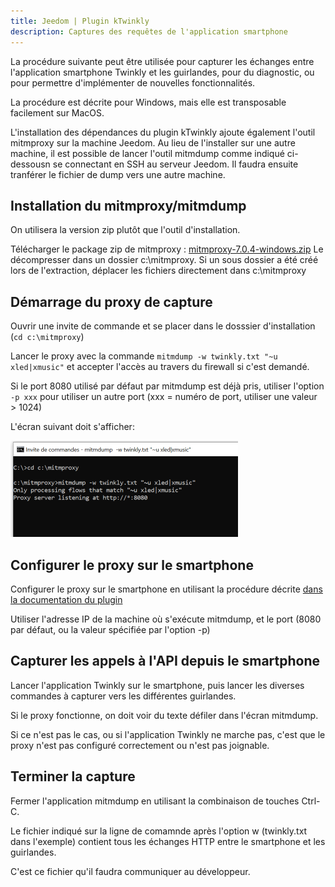 ```yaml
---
title: Jeedom | Plugin kTwinkly
description: Captures des requêtes de l'application smartphone
---
```


La procédure suivante peut être utilisée pour capturer les échanges entre l'application smartphone Twinkly et les guirlandes, pour du diagnostic, ou pour permettre d'implémenter de nouvelles fonctionnalités.

La procédure est décrite pour Windows, mais elle est transposable facilement sur MacOS.

L'installation des dépendances du plugin kTwinkly ajoute également l'outil mitmproxy sur la machine Jeedom. Au lieu de l'installer sur une autre machine, il est possible de lancer l'outil mitmdump comme indiqué ci-dessousn se connectant en SSH au serveur Jeedom. 
Il faudra ensuite tranférer le fichier de dump vers une autre machine.

## Installation du mitmproxy/mitmdump

On utilisera la version zip plutôt que l'outil d'installation.

Télécharger le package zip de mitmproxy : [mitmproxy-7.0.4-windows.zip](https://snapshots.mitmproxy.org/7.0.4/mitmproxy-7.0.4-windows.zip)
Le décompresser dans un dossier c:\mitmproxy. Si un sous dossier a été créé lors de l'extraction, déplacer les fichiers directement dans c:\mitmproxy

## Démarrage du proxy de capture

Ouvrir une invite de commande et se placer dans le dosssier d'installation (```cd c:\mitmproxy```)

Lancer le proxy avec la commande ```mitmdump -w twinkly.txt "~u xled|xmusic"``` et accepter l'accès au travers du firewall si c'est demandé.

Si le port 8080 utilisé par défaut par mitmdump est déjà pris, utiliser l'option ```-p xxx``` pour utiliser un autre port (xxx = numéro de port, utiliser une valeur > 1024)

L'écran suivant doit s'afficher:

<img src="../images/mitmdump_window.png" style="zoom:50%;" />

## Configurer le proxy sur le smartphone

Configurer le proxy sur le smartphone en utilisant la procédure décrite [dans la documentation du plugin](https://kimagurefr.github.io/jeedom_docs/kTwinkly/fr_FR/#etape-3---configuration-du-smartphone-sur-des-mobiles-apple)

Utiliser l'adresse IP de la machine où s'exécute mitmdump, et le port (8080 par défaut, ou la valeur spécifiée par l'option -p)

## Capturer les appels à l'API depuis le smartphone

Lancer l'application Twinkly sur le smartphone, puis lancer les diverses commandes à capturer vers les différentes guirlandes.

Si le proxy fonctionne, on doit voir du texte défiler dans l'écran mitmdump.

Si ce n'est pas le cas, ou si l'application Twinkly ne marche pas, c'est que le proxy n'est pas configuré correctement ou n'est pas joignable.

## Terminer la capture

Fermer l'application mitmdump en utilisant la combinaison de touches Ctrl-C.

Le fichier indiqué sur la ligne de comamnde après l'option w (twinkly.txt dans l'exemple) contient tous les échanges HTTP entre le smartphone et les guirlandes.

C'est ce fichier qu'il faudra communiquer au développeur.

